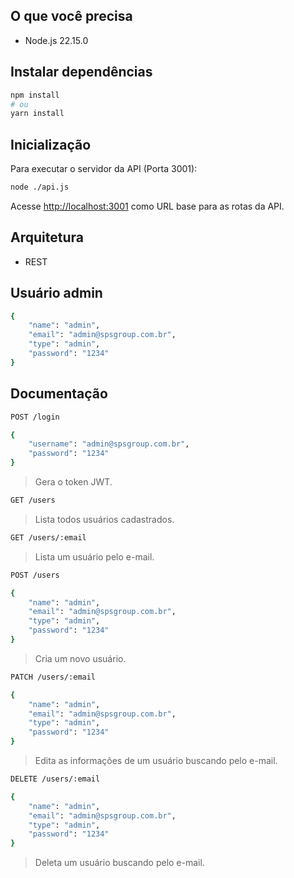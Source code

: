 ## O que você precisa

- Node.js 22.15.0

## Instalar dependências

```bash
npm install
# ou
yarn install
```

## Inicialização

Para executar o servidor da API (Porta 3001):

```bash
node ./api.js
```

Acesse [http://localhost:3001](http://localhost:3001) como URL base para as rotas da API.

## Arquitetura

- REST

## Usuário admin

```bash
{
    "name": "admin",
    "email": "admin@spsgroup.com.br",
    "type": "admin",
    "password": "1234"
}
```

## Documentação

```bash
POST /login
```
```bash
{
    "username": "admin@spsgroup.com.br",
    "password": "1234"
}
```
> Gera o token JWT.

```bash
GET /users
```
> Lista todos usuários cadastrados.

```bash
GET /users/:email
```
> Lista um usuário pelo e-mail.

```bash
POST /users
```
```bash
{
    "name": "admin",
    "email": "admin@spsgroup.com.br",
    "type": "admin",
    "password": "1234"
}
```
> Cria um novo usuário.

```bash
PATCH /users/:email
```
```bash
{
    "name": "admin",
    "email": "admin@spsgroup.com.br",
    "type": "admin",
    "password": "1234"
}
```
> Edita as informações de um usuário buscando pelo e-mail.

```bash
DELETE /users/:email
```
```bash
{
    "name": "admin",
    "email": "admin@spsgroup.com.br",
    "type": "admin",
    "password": "1234"
}
```
> Deleta um usuário buscando pelo e-mail.
